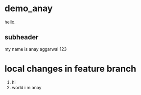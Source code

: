 # demo_anay

hello.

## subheader

my name is anay aggarwal 123


# local changes in feature branch

1. hi
2. world i m anay